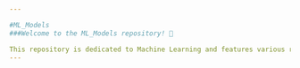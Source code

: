 ```yaml
---

#ML_Models
###Welcome to the ML_Models repository! 🚀

This repository is dedicated to Machine Learning and features various real-world models built using cutting-edge ML techniques. It’s a great resource for anyone looking to learn and implement ML models to solve real-time problems.
---
```

